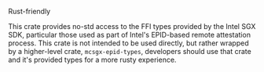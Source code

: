 Rust-friendly 

This crate provides no-std access to the FFI types provided by the Intel SGX SDK, particular those used as part of Intel's EPID-based remote attestation process. This crate is not intended to be used directly, but rather wrapped by a higher-level crate, `mcsgx-epid-types`, developers should use that crate and it's provided types for a more rusty experience.
